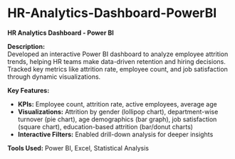 # HR-Analytics-Dashboard-PowerBI
**HR Analytics Dashboard - Power BI**  

**Description:**  
Developed an interactive Power BI dashboard to analyze employee attrition trends, helping HR teams make data-driven retention and hiring decisions. Tracked key metrics like attrition rate, employee count, and job satisfaction through dynamic visualizations.  

**Key Features:**  
- **KPIs:** Employee count, attrition rate, active employees, average age  
- **Visualizations:** Attrition by gender (lollipop chart), department-wise turnover (pie chart), age demographics (bar graph), job satisfaction (square chart), education-based attrition (bar/donut charts)  
- **Interactive Filters:** Enabled drill-down analysis for deeper insights  

**Tools Used:** Power BI, Excel, Statistical Analysis  

